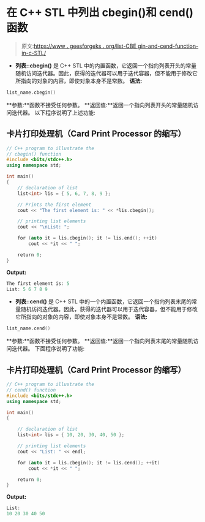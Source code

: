 # 在 C++ STL 中列出 cbegin()和 cend()函数

> 原文:[https://www . geesforgeks . org/list-CBE gin-and-cend-function-in-c-STL/](https://www.geeksforgeeks.org/list-cbegin-and-cend-function-in-c-stl/)

*   **列表::cbegin()** 是 C++ STL 中的内置函数，它返回一个指向列表开头的常量随机访问迭代器。因此，获得的迭代器可以用于迭代容器，但不能用于修改它所指向的对象的内容，即使对象本身不是常数。
    **语法:**

```cpp
list_name.cbegin()
```

**参数:**函数不接受任何参数。
**返回值:**返回一个指向列表开头的常量随机访问迭代器。
以下程序说明了上述功能:

## 卡片打印处理机（Card Print Processor 的缩写）

```cpp
// C++ program to illustrate the
// cbegin() function
#include <bits/stdc++.h>
using namespace std;

int main()
{
    // declaration of list
    list<int> lis = { 5, 6, 7, 8, 9 };

    // Prints the first element
    cout << "The first element is: " << *lis.cbegin();

    // printing list elements
    cout << "\nList: ";

    for (auto it = lis.cbegin(); it != lis.end(); ++it)
        cout << *it << " ";

    return 0;
}
```

**Output:** 

```cpp
The first element is: 5
List: 5 6 7 8 9
```

*   **列表::cend()** 是 C++ STL 中的一个内置函数，它返回一个指向列表末尾的常量随机访问迭代器。因此，获得的迭代器可以用于迭代容器，但不能用于修改它所指向的对象的内容，即使对象本身不是常数。
    **语法:**

```cpp
list_name.cend()
```

**参数:**函数不接受任何参数。
**返回值:**返回一个指向列表末尾的常量随机访问迭代器。
下面程序说明了功能:

## 卡片打印处理机（Card Print Processor 的缩写）

```cpp
// C++ program to illustrate the
// cend() function
#include <bits/stdc++.h>
using namespace std;

int main()
{

    // declaration of list
    list<int> lis = { 10, 20, 30, 40, 50 };

    // printing list elements
    cout << "List: " << endl;

    for (auto it = lis.cbegin(); it != lis.cend(); ++it)
        cout << *it << " ";

    return 0;
}
```

**Output:** 

```cpp
List: 
10 20 30 40 50
```